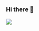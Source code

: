 ### Hi there 👋

<a href="https://wakatime.com"><img src="https://wakatime.com/share/@19a97aed-d84a-4186-9b94-ef527520b94f/21bfad01-ce14-418d-988a-69545fc7ba76.png" /></a>
<!--
**josephgregoryii/josephgregoryii** is a ✨ _special_ ✨ repository because its `README.md` (this file) appears on your GitHub profile.

Here are some ideas to get you started:

- 🔭 I’m currently working on ...
- 🌱 I’m currently learning ...
- 👯 I’m looking to collaborate on ...
- 🤔 I’m looking for help with ...
- 💬 Ask me about ...
- 📫 How to reach me: ...
- 😄 Pronouns: ...
- ⚡ Fun fact: ...
-->
